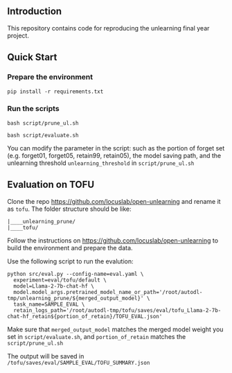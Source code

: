 ## Introduction

This repository contains code for reproducing the unlearning final year project.

## Quick Start

### Prepare the environment
    pip install -r requirements.txt

### Run the scripts
    bash script/prune_ul.sh

    bash script/evaluate.sh

You can modify the parameter in the script:
such as the portion of forget set (e.g. forget01, forget05, retain99, retain05), the model saving path, and the unlearning threshold `unlearning_threshold` in `script/prune_ul.sh`


## Evaluation on TOFU

Clone the repo https://github.com/locuslab/open-unlearning and rename it as `tofu`. 
The folder structure should be like:

    |____unlearning_prune/
    |____tofu/

Follow the instructions on https://github.com/locuslab/open-unlearning to build the environment and prepare the data.

Use the following script to run the evalution:

    python src/eval.py --config-name=eval.yaml \
      experiment=eval/tofu/default \
      model=Llama-2-7b-chat-hf \
      model.model_args.pretrained_model_name_or_path='/root/autodl-tmp/unlearning_prune/${merged_output_model}' \
      task_name=SAMPLE_EVAL \
      retain_logs_path='/root/autodl-tmp/tofu/saves/eval/tofu_Llama-2-7b-chat-hf_retain${portion_of_retain}/TOFU_EVAL.json'

Make sure that `merged_output_model` matches the merged model weight you set in `script/evaluate.sh`, and `portion_of_retain` matches the `script/prune_ul.sh`

The output will be saved in `/tofu/saves/eval/SAMPLE_EVAL/TOFU_SUMMARY.json`
